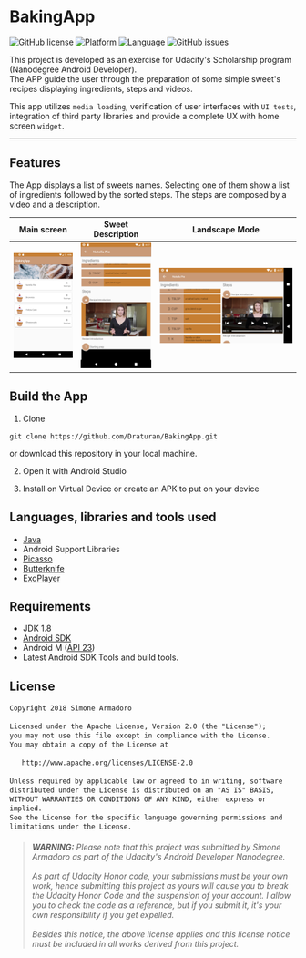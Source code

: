 # BakingApp



[![GitHub license](https://img.shields.io/github/license/Draturan/BakingApp.svg)](https://github.com/Draturan/BakingApp/blob/master/LICENSE)
[![Platform](https://img.shields.io/badge/platform-Android-blue.svg)](https://www.android.com)
[![Language](https://img.shields.io/badge/language-Java-blue.svg)](https://www.android.com)
[![GitHub issues](https://img.shields.io/github/issues/Draturan/BakingApp.svg)](https://github.com/Draturan/BakingApp/issues)


This project is developed as an exercise for Udacity's Scholarship program (Nanodegree Android Developer).<br/>
The APP guide the user through the preparation of some simple sweet's recipes displaying ingredients, steps and videos.


This app utilizes `media loading`, verification of user interfaces with `UI tests`, integration of third party libraries and provide a complete UX with home screen `widget`.

<hr>

## Features

The App displays a list of sweets names. Selecting one of them show a list of ingredients followed by the sorted steps. The steps are composed by a video and a description.

| Main screen | Sweet Description | Landscape Mode |
| ------- | ------ | ----- |
| <img src="https://raw.githubusercontent.com/Draturan/BakingApp/master/assets/BakingApp_SweetsList.png" width="200px" alt="Main Activity"/> |  <img src="https://raw.githubusercontent.com/Draturan/BakingApp/master/assets/BakingApp_Description.png" width="200px" alt="Description Activity"/> | <img src="https://raw.githubusercontent.com/Draturan/BakingApp/master/assets/BakingApp_DescriptionLandscape.png" width="500px" alt="Landscape Mode"/> |

## Build the App

1. Clone
```
git clone https://github.com/Draturan/BakingApp.git
```
  or download this repository in your local machine.

2. Open it with Android Studio

3. Install on Virtual Device or create an APK to put on your device

## Languages, libraries and tools used

* [Java](https://docs.oracle.com/javase/8/)
* Android Support Libraries
* [Picasso](https://github.com/square/picasso)
* [Butterknife](https://github.com/JakeWharton/butterknife)
* [ExoPlayer](https://google.github.io/ExoPlayer/)

## Requirements

* JDK 1.8
* [Android SDK](https://developer.android.com/studio/index.html)
* Android M ([API 23](https://developer.android.com/preview/api-overview.html))
* Latest Android SDK Tools and build tools.

## License

```
Copyright 2018 Simone Armadoro

Licensed under the Apache License, Version 2.0 (the "License");
you may not use this file except in compliance with the License.
You may obtain a copy of the License at

   http://www.apache.org/licenses/LICENSE-2.0

Unless required by applicable law or agreed to in writing, software
distributed under the License is distributed on an "AS IS" BASIS,
WITHOUT WARRANTIES OR CONDITIONS OF ANY KIND, either express or implied.
See the License for the specific language governing permissions and
limitations under the License.
```
> ###### **WARNING:** Please note that this project was submitted by Simone Armadoro as part of the Udacity's Android Developer Nanodegree.<br/><br/> As part of Udacity Honor code, your submissions must be your own work, hence submitting this project as yours will cause you to break the Udacity Honor Code and the suspension of your account. I allow you to check the code as a reference, but if you submit it, it's your own responsibility if you get expelled.<br/><br/> Besides this notice, the above license applies and this license notice must be included in all works derived from this project.
